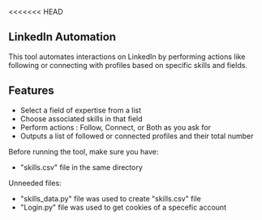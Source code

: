 <<<<<<< HEAD

## LinkedIn Automation

This tool automates interactions on LinkedIn by performing actions like following or connecting with profiles based on specific skills and fields. 


## Features

- Select a field of expertise from a list
- Choose associated skills in that field
- Perform actions : Follow, Connect, or Both as you ask for 
- Outputs a list of followed or connected profiles and their total number





Before running the tool, make sure you have:

- "skills.csv" file  in the same directory

Unneeded files:
- "skills_data.py" file was used to create "skills.csv" file 
- "Login.py" file was used to get cookies of a specefic account 


